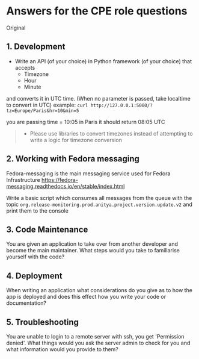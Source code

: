 Answers for the CPE role questions
==

Original 

## 1. Development

* Write an API (of your choice) in Python framework (of your choice) that accepts
    * Timezone
    * Hour
    * Minute

and converts it in UTC time. (When no parameter is passed, take localtime to convert in UTC)
example: 
`curl http://127.0.0.1:5000/?tz=Europe/Paris&hr=10&min=5`

you are passing time = 10:05 in Paris
it should return 08:05 UTC

> * Please use libraries to convert timezones instead of attempting to write a logic for timezone conversion 

## 2. Working with Fedora messaging
Fedora-messaging is the main messaging service used for Fedora Infrastructure https://fedora-messaging.readthedocs.io/en/stable/index.html

Write a basic script which consumes all messages from the queue with the topic `org.release-monitoring.prod.anitya.project.version.update.v2` and print them to the console

## 3. Code Maintenance
You are given an application to take over from another developer and become the main maintainer. What steps would you take to familiarise yourself with the code?

## 4. Deployment
When writing an application what considerations do you give as to how the app is deployed and does this effect how you write your code or documentation?

## 5. Troubleshooting
You are unable to login to a remote server with ssh, you get 'Permission denied'. What things would you ask the server admin to check for you and what information would you provide to them?







